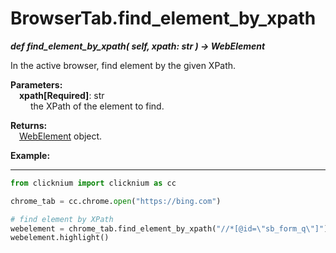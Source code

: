 
# BrowserTab.find_element_by_xpath
***def find_element_by_xpath(
        self,
        xpath: str
    ) -> WebElement***  

In the active browser, find element by the given XPath.  

**Parameters:**  
    &emsp;**xpath[Required]**: str     
        &emsp;&emsp; the XPath of the element to find.   

**Returns:**  
    &emsp;[WebElement](./webelement/webelement.md) object.

**Example:**
***
```python
from clicknium import clicknium as cc

chrome_tab = cc.chrome.open("https://bing.com")

# find element by XPath
webelement = chrome_tab.find_element_by_xpath("//*[@id=\"sb_form_q\"]")
webelement.highlight()

```